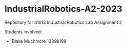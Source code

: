 # IndustrialRobotics-A2-2023
Repository for 41013 Industrial Robotics Lab Assignment 2

Students involved:
- Blake Muchmore 13898198